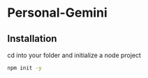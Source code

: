 # Personal-Gemini

## Installation
cd into your folder and initialize a node project


```bash
npm init -y
